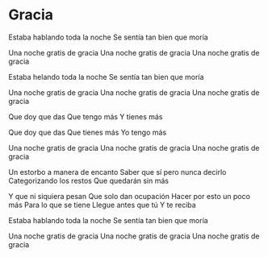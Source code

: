 # Gracia

Estaba hablando toda la noche
Se sentía tan bien que moría

Una noche gratis de gracia
Una noche gratis de gracia
Una noche gratis de gracia

Estaba helando toda la noche
Se sentía tan bien que moría

Una noche gratis de gracia
Una noche gratis de gracia
Una noche gratis de gracia

Que doy que das
Que tengo más
Y tienes más

Que doy que das
Que tienes más
Yo tengo más

Una noche gratis de gracia
Una noche gratis de gracia
Una noche gratis de gracia

Un estorbo a manera de encanto
Saber que sí pero nunca decirlo
Categorizando los restos
Que quedarán sin más

Y que ni siquiera pesan
Que solo dan ocupación
Hacer por esto un poco más
Para lo que se tiene
Llegue antes que tú
Y te reciba

Estaba hablando toda la noche
Se sentía tan bien que moría

Una noche gratis de gracia
Una noche gratis de gracia
Una noche gratis de gracia
